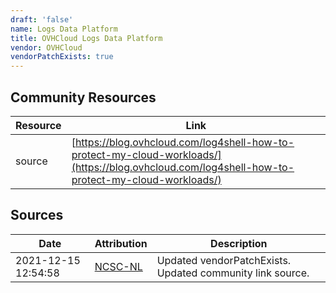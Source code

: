 ```yaml
---
draft: 'false'
name: Logs Data Platform
title: OVHCloud Logs Data Platform
vendor: OVHCloud
vendorPatchExists: true
---
```



## Community Resources
| Resource | Link |
| --- | --- |
| source | [https://blog.ovhcloud.com/log4shell-how-to-protect-my-cloud-workloads/](https://blog.ovhcloud.com/log4shell-how-to-protect-my-cloud-workloads/) |


## Sources
| Date | Attribution | Description |
| --- | --- | --- |
| 2021-12-15 12:54:58 | [NCSC-NL](https://github.com/NCSC-NL/log4shell/blob/main/software/README.md) | Updated vendorPatchExists. Updated community link source.  |
